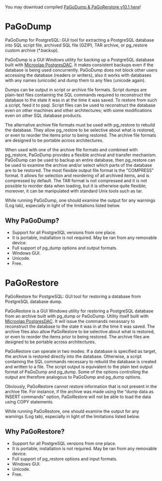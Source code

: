 You may download compiled  [PaGoDump & PaGoRerstore v10.1 here](PaGoDump-PaGoRestore/Output/PaGoDumpRestore.zip)!

# PaGoDump

PaGoDump for PostgreSQL: GUI tool for extracting a PostgreSQL database into SQL script file, archived SQL file (GZIP), TAR archive, or pg_restore custom archive (*.backup).

PaGoDump is a GUI Windows utility for backing up a PostgreSQL database built with [Microolap PostgresDAC](http://microolap.com/products/connectivity/postgresdac/). It makes consistent backups even if the database is being used concurrently. PaGoDump does not block other users accessing the database (readers or writers), also it works with databases with any names (unicode) and dump them to any files (unicode again).

Dumps can be output in script or archive file formats. Script dumps are plain-text files containing the SQL commands required to reconstruct the database to the state it was in at the time it was saved. To restore from such a script, feed it to psql. Script files can be used to reconstruct the database even on other machines and other architectures; with some modifications even on other SQL database products.

The alternative archive file formats must be used with pg_restore to rebuild the database. They allow pg_restore to be selective about what is restored, or even to reorder the items prior to being restored. The archive file formats are designed to be portable across architectures.

When used with one of the archive file formats and combined with pg_restore, PaGoDump provides a flexible archival and transfer mechanism. PaGoDump can be used to backup an entire database, then pg_restore can be used to examine the archive and/or select which parts of the database are to be restored. The most flexible output file format is the "COMPRESS" format. It allows for selection and reordering of all archived items, and is compressed by default. The TAR format is not compressed and it is not possible to reorder data when loading, but it is otherwise quite flexible; moreover, it can be manipulated with standard Unix tools such as tar.

While running PaGoDump, one should examine the output for any warnings (Log tab), especially in light of the limitations listed below.

## Why PaGoDump?

* Support for all PostgreSQL versions from one place.
* It is portable, installation is not required. May be ran from any removable device.
* Full support of pg_dump options and output formats.
* Windows GUI.
* Unicode.
* Free. 

# PaGoRestore

PaGoRestore for PostgreSQL: GUI tool for restoring a database from PostgreSQL database dump.

PaGoRestore is a GUI Windows utility for restoring a PostgreSQL database from an archive built with pg_dump or PaGoDump. Utility itself built with [Microolap PostgresDAC](http://microolap.com/products/connectivity/postgresdac/). It will issue the commands necessary to reconstruct the database to the state it was in at the time it was saved. The archive files also allow PaGoRestore to be selective about what is restored, or even to reorder the items prior to being restored. The archive files are designed to be portable across architectures.

PaGoRestore can operate in two modes. If a database is specified as target, the archive is restored directly into the database. Otherwise, a script containing the SQL commands necessary to rebuild the database is created and written to a file. The script output is equivalent to the plain text output format of PaGoDump and pg_dump. Some of the options controlling the output are therefore analogous to PaGoDump and pg_dump options.

Obviously, PaGoRestore cannot restore information that is not present in the archive file. For instance, if the archive was made using the “dump data as INSERT commands” option, PaGoRestore will not be able to load the data using COPY statements.

While running PaGoRestore, one should examine the output for any warnings (Log tab), especially in light of the limitations listed below.

## Why PaGoRestore?

* Support for all PostgreSQL versions from one place.
* It is portable, installation is not required. May be ran from any removable device.
* Full support of pg_restore options and input formats.
* Windows GUI.
* Unicode.
* Free. 

